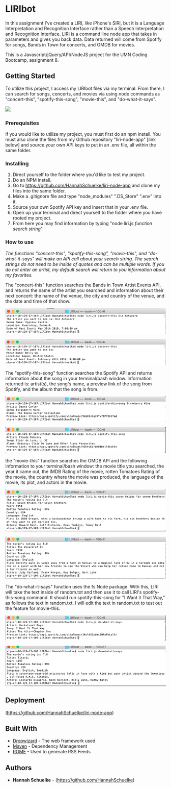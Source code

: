 # LIRIbot

In this assignment I've created a LIRI, like iPhone's SIRI, but it is a Language Interpretation and Recognition Interface rather than a Speech Interpretation and Recognition Interface. LIRI is a command line node app that takes in parameters and gives you back data. Data returned will come from Spotify for songs, Bands in Town for concerts, and OMDB for movies.

This is a Javascript/jQuery/API/NodeJS project for the UMN Coding Bootcamp, assignment 8. 

## Getting Started

To utilize this project, I access my LIRIbot files via my terminal. From there, I can search for songs, concerts, and movies via using node commands as "concert-this", "spotify-this-song", "movie-this", and "do-what-it-says".

![](image.png)

### Prerequisites

If you would like to utilize my project, you must first do an npm install. You must also clone the files from my Github repository "liri-node-app" [link below] and source your own API keys to put in an .env file, all within the same folder. 

### Installing

1. Direct yourself to the folder where you'd like to test my project. 
2. Do an NPM install. 
3. Go to https://github.com/HannahSchuelke/liri-node-app and clone my files into the same folder.
4. Make a .gitignore file and type "node_modules" ".DS_Store" ".env" into it. 
5. Source your own Spotify API key and insert that in your .env file. 
6. Open up your terminal and direct yourself to the folder where you have rooted my project. 
7. From here you may find information by typing "node liri.js *function* *search string*"

### How to use

*The functions "concert-this", "spotify-this-song", "movie-this", and "do-what-it-says" will make an API call about your search string. The search strings do not need to be inside of quotes and can be multiple words. If you do not enter an artist, my default search will return to you information about my favorites.*

The "concert-this" function searches the Bands in Town Artist Events API, and returns the name of the artist you searched and information about their next concert: the name of the venue, the city and country of the venue, and the date and time of that show.  

![](concertThisDieAntwoord.png)

![](concertThisDeadmau5Default.png)

The "spotify-this-song" function searches the Spotify API and returns information about the song in your terminal/bash window. Information returned is: artist(s), the song's name, a preview link of the song from Spotify, and the album that the song is from.

![](spotifyThisSongStrawberryWine.png)

![](SpotifyThisSongClairDeLuneDefault.png)

the "movie-this" function searches the OMDB API and the following information to your terminal/bash window: the movie title you searched, the year it came out, the IMDB Rating of the movie, rotten Tomatoes Rating of the movie, the country where the movie was produced, the language of the movie, its plot, and actors in the movie.

![](movieThisSevenBridesForSevenBrothers.png)

![](movieThisWizardOfOzDefault.png)

The "do-what-it-says" function uses the fs Node package. With this, LIRI will take the text inside of random.txt and then use it to call LIRI's spotify-this-song command. It should run spotify-this-song for "I Want it That Way," as follows the text in random.txt. I will edit the text in random.txt to test out the feature for movie-this.

![](DoWhatItSaysSpotifyThisSong.png)

![](DoWhatItSaysMovieThis.png)

## Deployment

(https://github.com/HannahSchuelke/liri-node-app)


## Built With

* [Dropwizard](http://www.dropwizard.io/1.0.2/docs/) - The web framework used
* [Maven](https://maven.apache.org/) - Dependency Management
* [ROME](https://rometools.github.io/rome/) - Used to generate RSS Feeds

## Authors

* **Hannah Schuelke** - (https://github.com/HannahSchuelke)
